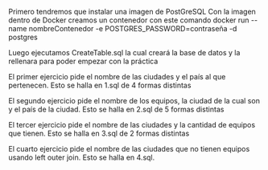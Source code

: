 Primero tendremos que instalar una imagen de PostGreSQL
Con la imagen dentro de Docker creamos un contenedor con este comando
docker run --name nombreContenedor -e POSTGRES_PASSWORD=contraseña -d postgres

Luego ejecutamos CreateTable.sql la cual creará la base de datos y la rellenara para poder empezar con la práctica

El primer ejercicio pide el nombre de las ciudades y el país al que pertenecen.
Esto se halla en 1.sql de 4 formas distintas

El segundo ejercicio pide el nombre de los equipos, la ciudad de la cual son y el país de la ciudad.
Esto se halla en 2.sql de 5 formas distintas

El tercer ejercicio pide el nombre de las ciudades y la cantidad de equipos que tienen.
Esto se halla en 3.sql de 2 formas distintas

El cuarto ejercicio pide el nombre de las ciudades que no tienen equipos usando left outer join.
Esto se halla en 4.sql.
